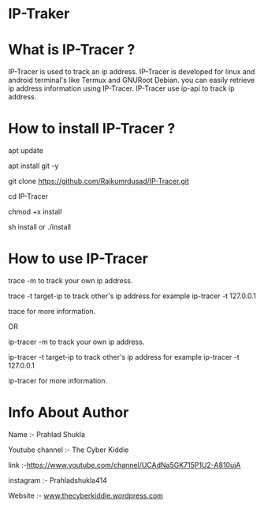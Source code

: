 # IP-Traker

# What is IP-Tracer ?

IP-Tracer is used to track an ip address. IP-Tracer is developed for linux and android terminal's like Termux and GNURoot Debian. you can easily retrieve ip address information using IP-Tracer. IP-Tracer use ip-api to track ip address.

# How to install IP-Tracer ?

apt update

apt install git -y

git clone https://github.com/Rajkumrdusad/IP-Tracer.git

cd IP-Tracer

chmod +x install

sh install or ./install


# How to use IP-Tracer

trace -m to track your own ip address.

trace -t target-ip to track other's ip address for example ip-tracer -t 127.0.0.1

trace for more information.

OR

ip-tracer -m to track your own ip address.

ip-tracer -t target-ip to track other's ip address for example ip-tracer -t 127.0.0.1

ip-tracer for more information.



# Info About Author

Name :- Prahlad Shukla

Youtube channel :- The Cyber Kiddie

link :-https://www.youtube.com/channel/UCAdNa5GK715P1U2-A810ujA

instagram :- Prahladshukla414

Website :- www.thecyberkiddie.wordpress.com
